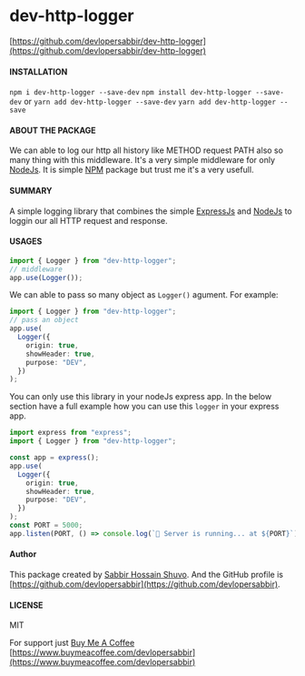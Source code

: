 # dev-http-logger

[https://github.com/devlopersabbir/dev-http-logger](https://github.com/devlopersabbir/dev-http-logger)

#### INSTALLATION

```npm i dev-http-logger --save-dev```
```npm install dev-http-logger --save-dev```
or
```yarn add dev-http-logger --save-dev```
```yarn add dev-http-logger --save```

#### ABOUT THE PACKAGE

We can able to log our http all history like METHOD request PATH also so many thing with this middleware. It's a very simple middleware for only [NodeJs](https://nodejs.org/en). It is simple [NPM](https://www.npmjs.com/) package but trust me it's a very usefull.

#### SUMMARY

A simple logging library that combines the simple [ExpressJs](https://expressjs.com/) and [NodeJs](https//nodejs.org/en) to loggin our all HTTP request and response.

#### USAGES

```ts
import { Logger } from "dev-http-logger";
// middleware
app.use(Logger());
```

We can able to pass so many object as `Logger()` agument.
For example:

```ts
import { Logger } from "dev-http-logger";
// pass an object
app.use(
  Logger({
    origin: true,
    showHeader: true,
    purpose: "DEV",
  })
);
```

You can only use this library in your nodeJs express app.
In the below section have a full example how you can use this `logger` in your express app.

```ts
import express from "express";
import { Logger } from "dev-http-logger";

const app = express();
app.use(
  Logger({
    origin: true,
    showHeader: true,
    purpose: "DEV",
  })
);
const PORT = 5000;
app.listen(PORT, () => console.log(`🚀 Server is running... at ${PORT}`));
```

#### Author

This package created by [Sabbir Hossain Shuvo](https://www.showwcase.com/devlopersabbir). And the GitHub profile is [https://github.com/devlopersabbir](https://github.com/devlopersabbir).

#### LICENSE

MIT

For support just [Buy Me A Coffee](https://www.buymeacoffee.com/devlopersabbir)
[https://www.buymeacoffee.com/devlopersabbir](https://www.buymeacoffee.com/devlopersabbir)

